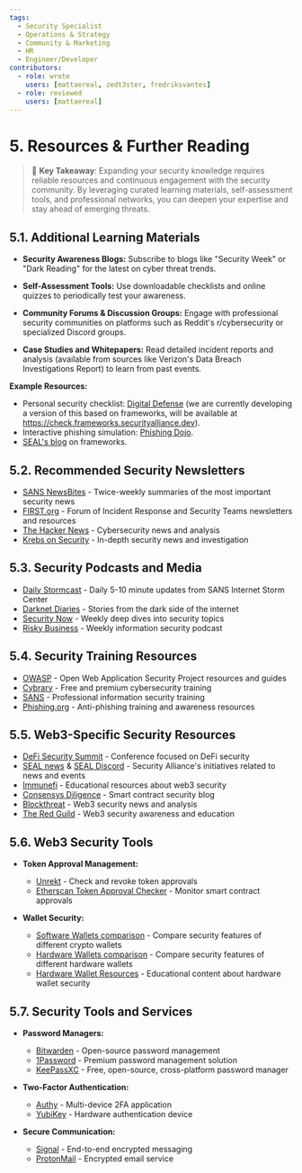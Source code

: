 ```yaml
---
tags:
  - Security Specialist
  - Operations & Strategy
  - Community & Marketing
  - HR
  - Engineer/Developer
contributors:
  - role: wrote
    users: [mattaereal, zedt3ster, fredriksvantes]
  - role: reviewed
    users: [mattaereal]
---
```


# 5. Resources & Further Reading

> 🔑 **Key Takeaway**: Expanding your security knowledge requires reliable resources and continuous engagement with the security community. By leveraging curated learning materials, self-assessment tools, and professional networks, you can deepen your expertise and stay ahead of emerging threats.

## 5.1. Additional Learning Materials

- **Security Awareness Blogs:**
Subscribe to blogs like "Security Week" or "Dark Reading" for the latest on cyber threat trends.

- **Self-Assessment Tools:**
Use downloadable checklists and online quizzes to periodically test your awareness.

- **Community Forums & Discussion Groups:**
Engage with professional security communities on platforms such as Reddit's r/cybersecurity or specialized Discord groups.

- **Case Studies and Whitepapers:**
Read detailed incident reports and analysis (available from sources like Verizon's Data Breach Investigations Report) to learn from past events.

**Example Resources:**

- Personal security checklist: [Digital Defense](https://digital-defense.io) (we are currently developing a version of this based on frameworks, will be available at https://check.frameworks.securityalliance.dev).
- Interactive phishing simulation: [Phishing Dojo](https://phishing.therektgames.com).
- [SEAL's blog](https://securityalliance.org/news) on frameworks.

## 5.2. Recommended Security Newsletters

- [SANS NewsBites](https://www.sans.org/newsletters/newsbites/) - Twice-weekly summaries of the most important security news
- [FIRST.org](https://www.first.org/) - Forum of Incident Response and Security Teams newsletters and resources
- [The Hacker News](https://thehackernews.com/) - Cybersecurity news and analysis
- [Krebs on Security](https://krebsonsecurity.com/) - In-depth security news and investigation

## 5.3. Security Podcasts and Media

- [Daily Stormcast](https://isc.sans.edu/podcast.html) - Daily 5-10 minute updates from SANS Internet Storm Center
- [Darknet Diaries](https://darknetdiaries.com/) - Stories from the dark side of the internet
- [Security Now](https://twit.tv/shows/security-now) - Weekly deep dives into security topics
- [Risky Business](https://risky.biz/) - Weekly information security podcast

## 5.4. Security Training Resources

- [OWASP](https://owasp.org/) - Open Web Application Security Project resources and guides
- [Cybrary](https://www.cybrary.it/) - Free and premium cybersecurity training
- [SANS](https://www.sans.org/) - Professional information security training
- [Phishing.org](https://www.phishing.org/) - Anti-phishing training and awareness resources

## 5.5. Web3-Specific Security Resources

- [DeFi Security Summit](https://defisecuritysummit.org/) - Conference focused on DeFi security
- [SEAL news](https://securityalliance.org/news) & [SEAL Discord](https://discord.gg/seal) - Security Alliance's initiatives related to news and events
- [Immunefi](https://immunefi.com/learn/) - Educational resources about web3 security
- [Consensys Diligence](https://consensys.io/diligence/blog/) - Smart contract security blog
- [Blockthreat](https://blockthreat.io/) - Web3 security news and analysis
- [The Red Guild](https://blog.theredguild.org/) - Web3 security awareness and education

## 5.6. Web3 Security Tools

- **Token Approval Management:**
  - [Unrekt](https://app.unrekt.net/) - Check and revoke token approvals
  - [Etherscan Token Approval Checker](https://etherscan.io/tokenapprovalchecker) - Monitor smart contract approvals

- **Wallet Security:**
  - [Software Wallets comparison](https://walletcompare.xyz) - Compare security features of different crypto wallets
  - [Hardware Wallets comparison](https://www.hardware-wallets.net/) - Compare security features of different hardware wallets  
  - [Hardware Wallet Resources](https://trezor.io/learn) - Educational content about hardware wallet security

## 5.7. Security Tools and Services

- **Password Managers:**
  - [Bitwarden](https://bitwarden.com/) - Open-source password management
  - [1Password](https://1password.com/) - Premium password management solution
  - [KeePassXC](https://keepassxc.org/) - Free, open-source, cross-platform password manager

- **Two-Factor Authentication:**
  - [Authy](https://authy.com/) - Multi-device 2FA application
  - [YubiKey](https://www.yubico.com/) - Hardware authentication device

- **Secure Communication:**
  - [Signal](https://signal.org/) - End-to-end encrypted messaging
  - [ProtonMail](https://protonmail.com/) - Encrypted email service

